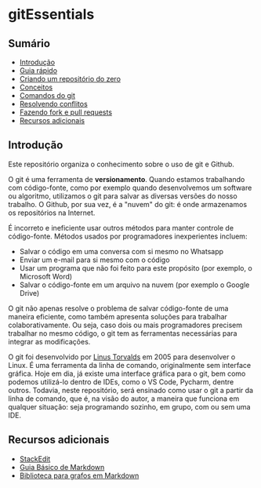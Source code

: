 # gitEssentials

## Sumário

* [Introdução](#introdução)
* [Guia rápido](chapters/guia_rápido.md)
* [Criando um repositório do zero](chapters/criando_repositórios.md)
* [Conceitos](chapters/conceitos.md)
* [Comandos do git](chapters/comandos.md)
* [Resolvendo conflitos](chapters/resolvendo_conflitos.md)
* [Fazendo fork e pull requests](chapters/fork_pull_request.md)
* [Recursos adicionais](#recursos-adicionais)

## Introdução

Este repositório organiza o conhecimento sobre o uso de git e Github.

O git é uma ferramenta de **versionamento**. Quando estamos trabalhando com 
código-fonte, como por exemplo quando desenvolvemos um software ou algoritmo,
utilizamos o git para salvar as diversas versões do nosso trabalho. O Github, 
por sua vez, é a "nuvem" do git: é onde armazenamos os repositórios na Internet.

É incorreto e ineficiente usar outros métodos para manter controle de 
código-fonte. Métodos usados por programadores inexperientes incluem: 

* Salvar o código em uma conversa com si mesmo no Whatsapp
* Enviar um e-mail para si mesmo com o código
* Usar um programa que não foi feito para este propósito (por exemplo, o 
  Microsoft Word)
* Salvar o código-fonte em um arquivo na nuvem (por exemplo o Google Drive)

O git não apenas resolve o problema de salvar código-fonte de uma maneira 
eficiente, como também apresenta soluções para trabalhar colaborativamente. Ou 
seja, caso dois ou mais programadores precisem trabalhar no mesmo código, o git
tem as ferramentas necessárias para integrar as modificações.

O git foi desenvolvido por 
[Linus Torvalds](https://en.wikipedia.org/wiki/Linus_Torvalds) em 2005 para 
desenvolver o Linux. É uma ferramenta da linha de comando, originalmente
sem interface gráfica. Hoje em dia, já existe uma interface gráfica para o git,
bem como podemos utilizá-lo dentro de IDEs, como o VS Code, Pycharm, dentre 
outros. Todavia, neste repositório, será ensinado como usar o git a partir da 
linha de comando, que é, na visão do autor, a maneira que funciona em qualquer 
situação: seja programando sozinho, em grupo, com ou sem uma IDE.

## Recursos adicionais

* [StackEdit](https://stackedit.io)
* [Guia Básico de Markdown](
https://docs.pipz.com/central-de-ajuda/learning-center/guia-basico-de-markdown#open)
* [Biblioteca para grafos em Markdown](https://mermaid-js.github.io/mermaid/#/)
